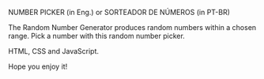 NUMBER PICKER (in Eng.) or SORTEADOR DE NÚMEROS (in PT-BR)

The Random Number Generator produces random numbers within a chosen range. Pick a number with this random number picker. 

HTML, CSS and JavaScript. 

Hope you enjoy it!

